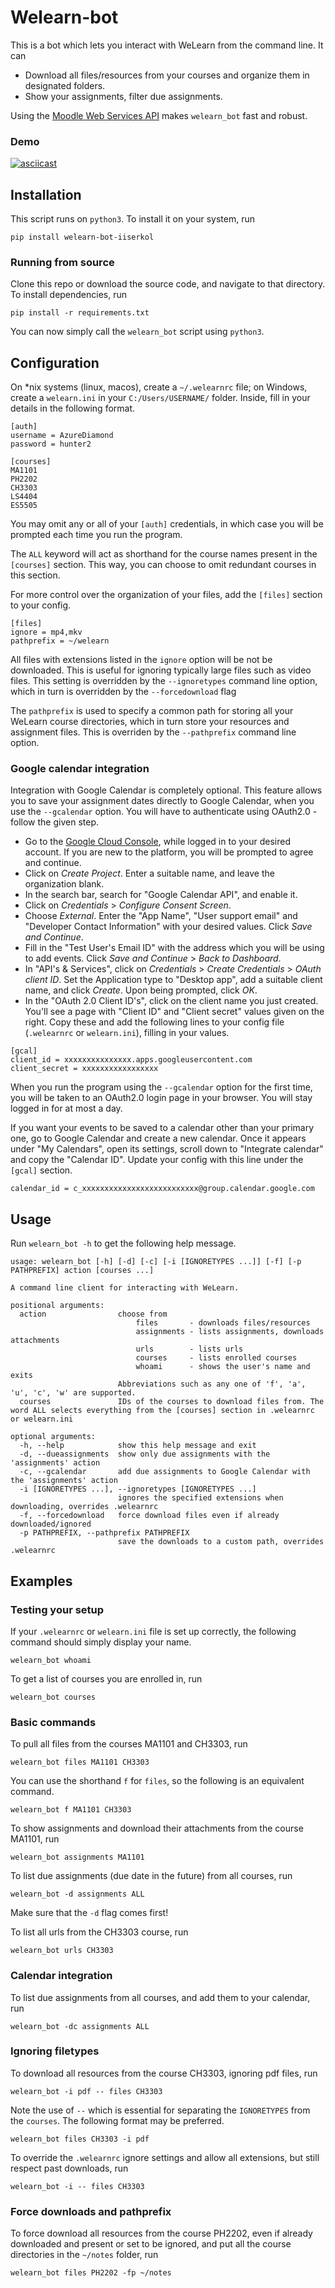 # Welearn-bot
This is a bot which lets you interact with WeLearn from the command line. It can
- Download all files/resources from your courses and organize them in designated folders.
- Show your assignments, filter due assignments.

Using the [Moodle Web Services API](https://docs.moodle.org/dev/Web_services) makes `welearn_bot` fast and robust.

### Demo
[![asciicast](https://asciinema.org/a/LuVrCehQKXCBeCeXNRUZqgLdm.svg)](https://asciinema.org/a/LuVrCehQKXCBeCeXNRUZqgLdm)

## Installation
This script runs on `python3`. To install it on your system, run
```
pip install welearn-bot-iiserkol
```

### Running from source
Clone this repo or download the source code, and navigate to that directory. To install dependencies, run
```
pip install -r requirements.txt
```
You can now simply call the `welearn_bot` script using `python3`.

## Configuration
On \*nix systems (linux, macos), create a `~/.welearnrc` file; on Windows, create a `welearn.ini` in your `C:/Users/USERNAME/` folder.
Inside, fill in your details in the following format.

```
[auth]
username = AzureDiamond
password = hunter2

[courses]
MA1101
PH2202
CH3303
LS4404
ES5505
```

You may omit any or all of your `[auth]` credentials, in which case you will be prompted each time you run the program.

The `ALL` keyword will act as shorthand for the course names present in the `[courses]` section.
This way, you can choose to omit redundant courses in this section.


For more control over the organization of your files, add the `[files]` section to your config.
```
[files]
ignore = mp4,mkv
pathprefix = ~/welearn
```

All files with extensions listed in the `ignore` option will be not be downloaded.
This is useful for ignoring typically large files such as video files.
This setting is overridden by the `--ignoretypes` command line option, which in turn is overridden by the `--forcedownload` flag

The `pathprefix` is used to specify a common path for storing all your WeLearn course directories, which in turn store
your resources and assignment files.
This is overriden by the `--pathprefix` command line option.

### Google calendar integration
Integration with Google Calendar is completely optional. This feature allows you to save your assignment dates directly to Google Calendar, when you use the `--gcalendar` option.
You will have to authenticate using OAuth2.0 - follow the given step.

- Go to the [Google Cloud Console](https://console.cloud.google.com/), while logged in to your desired account. If you are new to the platform, you will be prompted to agree and continue.
- Click on _Create Project_. Enter a suitable name, and leave the organization blank.
- In the search bar, search for "Google Calendar API", and enable it.
- Click on _Credentials_ > _Configure Consent Screen_.
- Choose _External_. Enter the "App Name", "User support email" and "Developer Contact Information" with your desired values. Click _Save and Continue_.
- Fill in the "Test User's Email ID" with the address which you will be using to add events. Click _Save and Continue_ > _Back to Dashboard_.
- In "API's & Services", click on _Credentials_ > _Create Credentials_ > _OAuth client ID_. Set the Application type to "Desktop app", add a suitable client name, and click _Create_. Upon being prompted, click _OK_.
- In the "OAuth 2.0 Client ID's", click on the client name you just created. You'll see a page with "Client ID" and "Client secret" values 
given on the right. Copy these and add the following lines to your config file (`.welearnrc` or `welearn.ini`), filling in your values.
```
[gcal]
client_id = xxxxxxxxxxxxxxx.apps.googleusercontent.com
client_secret = xxxxxxxxxxxxxxxxx
```
When you run the program using the `--gcalendar` option for the first time, you will be taken to an OAuth2.0 login page in your browser.
You will stay logged in for at most a day.

If you want your events to be saved to a calendar other than your primary one, go to Google Calendar and create a new calendar.
Once it appears under "My Calendars", open its settings, scroll down to "Integrate calendar" and copy the "Calendar ID".
Update your config with this line under the `[gcal]` section.
```
calendar_id = c_xxxxxxxxxxxxxxxxxxxxxxxxxx@group.calendar.google.com
```

## Usage
Run `welearn_bot -h` to get the following help message.
```
usage: welearn_bot [-h] [-d] [-c] [-i [IGNORETYPES ...]] [-f] [-p PATHPREFIX] action [courses ...]

A command line client for interacting with WeLearn.

positional arguments:
  action                choose from
                            files       - downloads files/resources
                            assignments - lists assignments, downloads attachments
                            urls        - lists urls
                            courses     - lists enrolled courses
                            whoami      - shows the user's name and exits
                        Abbreviations such as any one of 'f', 'a', 'u', 'c', 'w' are supported.
  courses               IDs of the courses to download files from. The word ALL selects everything from the [courses] section in .welearnrc or welearn.ini

optional arguments:
  -h, --help            show this help message and exit
  -d, --dueassignments  show only due assignments with the 'assignments' action
  -c, --gcalendar       add due assignments to Google Calendar with the 'assignments' action
  -i [IGNORETYPES ...], --ignoretypes [IGNORETYPES ...]
                        ignores the specified extensions when downloading, overrides .welearnrc
  -f, --forcedownload   force download files even if already downloaded/ignored
  -p PATHPREFIX, --pathprefix PATHPREFIX
                        save the downloads to a custom path, overrides .welearnrc
```

## Examples
### Testing your setup
If your `.welearnrc` or `welearn.ini` file is set up correctly, the following command should simply display your name.
```
welearn_bot whoami
```
To get a list of courses you are enrolled in, run
```
welearn_bot courses
```
### Basic commands
To pull all files from the courses MA1101 and CH3303, run
```
welearn_bot files MA1101 CH3303
```
You can use the shorthand `f` for `files`, so the following is an equivalent command.
```
welearn_bot f MA1101 CH3303
```
To show assignments and download their attachments from the course MA1101, run
```
welearn_bot assignments MA1101
```
To list due assignments (due date in the future) from all courses, run
```
welearn_bot -d assignments ALL
```
Make sure that the `-d` flag comes first!

To list all urls from the CH3303 course, run
```
welearn_bot urls CH3303
```
### Calendar integration
To list due assignments from all courses, and add them to your calendar, run
```
welearn_bot -dc assignments ALL
```
### Ignoring filetypes
To download all resources from the course CH3303, ignoring pdf files, run
```
welearn_bot -i pdf -- files CH3303
```
Note the use of `--` which is essential for separating the `IGNORETYPES` from the `courses`. The following format may be preferred.
```
welearn_bot files CH3303 -i pdf
```
To override the `.welearnrc` ignore settings and allow all extensions, but still respect past downloads, run 
```
welearn_bot -i -- files CH3303
```
### Force downloads and pathprefix
To force download all resources from the course PH2202, even if already downloaded and present or set to be ignored, 
and put all the course directories in the `~/notes` folder, run
```
welearn_bot files PH2202 -fp ~/notes 
```
